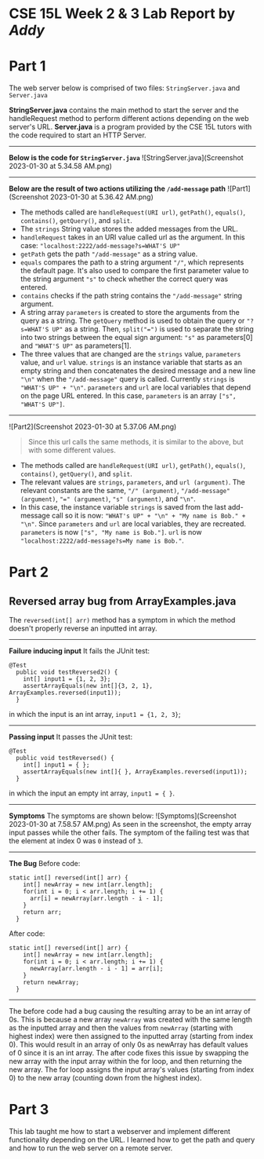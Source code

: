 # CSE 15L Week 2 & 3 Lab Report by *Addy*

# Part 1

The web server below is comprised of two files: `StringServer.java` and `Server.java`

**StringServer.java** contains the main method to start the server and the handleRequest method to perform different actions depending on the web server's URL. **Server.java** is a program provided by the CSE 15L tutors with the code required to start an HTTP Server.

---
**Below is the code for `StringServer.java`**
![StringServer.java](Screenshot 2023-01-30 at 5.34.58 AM.png)

---
**Below are the result of two actions utilizing the `/add-message` path**
![Part1](Screenshot 2023-01-30 at 5.36.42 AM.png)
* The methods called are `handleRequest(URI url)`, `getPath()`, `equals()`, `contains()`, `getQuery()`, and `split`.
* The `strings` String value stores the added messages from the URL. 
* `handleRequest` takes in an URI value called url as the argument. In this case: `"localhost:2222/add-message?s=WHAT'S UP"`
* `getPath` gets the path `"/add-message"` as a string value.
* `equals` compares the path to a string argument `"/"`, which represents the default page. It's also used to compare the first parameter value to the string argument `"s"` to check whether the correct query was entered.
* `contains` checks if the path string contains the `"/add-message"` string argument.
* A string array `parameters` is created to store the arguments from the query as a string. The `getQuery` method is used to obtain the query or `"?s=WHAT'S UP"` as a string. Then, `split("=")` is used to separate the string into two strings between the equal sign argument: `"s"` as parameters[0] and `"WHAT'S UP"` as parameters[1].
* The three values that are changed are the `strings` value, `parameters` value, and `url` value. `strings` is an instance variable that starts as an empty string and then concatenates the desired message and a new line `"\n"` when the `"/add-message"` query is called. Currently `strings` is `"WHAT'S UP" + "\n"`. `parameters` and `url` are local variables that depend on the page URL entered. In this case, `parameters` is an array `["s", "WHAT'S UP"]`. 

---
![Part2](Screenshot 2023-01-30 at 5.37.06 AM.png)
> Since this url calls the same methods, it is similar to the above, but with some different values.

* The methods called are `handleRequest(URI url)`, `getPath()`, `equals()`, `contains()`, `getQuery()`, and `split`.
* The relevant values are `strings`, `parameters`, and `url (argument)`. The relevant constants are the same, `"/" (argument)`, `"/add-message" (argument)`, `"=" (argument)`, `"s" (argument)`, and `"\n"`.
* In this case, the instance variable `strings` is saved from the last add-message call so it is now: `"WHAT's UP" + "\n" + "My name is Bob." + "\n"`. Since `parameters` and `url` are local variables, they are recreated. `parameters` is now `["s", "My name is Bob."]`. `url` is now `"localhost:2222/add-message?s=My name is Bob."`.

# Part 2
## Reversed array bug from ArrayExamples.java
The `reversed(int[] arr)` method has a symptom in which the method doesn't properly reverse an inputted int array.

---
**Failure inducing input**
It fails the JUnit test:
```
@Test
  public void testReversed2() {
    int[] input1 = {1, 2, 3};
    assertArrayEquals(new int[]{3, 2, 1}, ArrayExamples.reversed(input1));
  }
```
in which the input is an int array, `input1 = {1, 2, 3}`;

---
**Passing input**
It passes the JUnit test:
```
@Test
  public void testReversed() {
    int[] input1 = { };
    assertArrayEquals(new int[]{ }, ArrayExamples.reversed(input1));
  }
```
in which the input an empty int array, `input1 = { }`.

---
**Symptoms**
The symptoms are shown below:
![Symptoms](Screenshot 2023-01-30 at 7.58.57 AM.png)
As seen in the screenshot, the empty array input passes while the other fails. The symptom of the failing test was that the element at index 0 was `0` instead of `3`.

---
**The Bug**
Before code:
```
static int[] reversed(int[] arr) {
    int[] newArray = new int[arr.length];
    for(int i = 0; i < arr.length; i += 1) {
      arr[i] = newArray[arr.length - i - 1];
    }
    return arr;
  }
```
After code: 
```
static int[] reversed(int[] arr) {
    int[] newArray = new int[arr.length];
    for(int i = 0; i < arr.length; i += 1) {
      newArray[arr.length - i - 1] = arr[i];
    }
    return newArray;
  }
```
---
The before code had a bug causing the resulting array to be an int array of 0s. This is because a new array `newArray` was created with the same length as the inputted array and then the values from `newArray` (starting with highest index) were then assigned to the inputted array (starting from index 0). This would result in an array of only 0s as newArray has default values of 0 since it is an int array. The after code fixes this issue by swapping the new array with the input array within the for loop, and then returning the new array. The for loop assigns the input array's values (starting from index 0) to the new array (counting down from the highest index). 

# Part 3
This lab taught me how to start a webserver and implement different functionality depending on the URL. I learned how to get the path and query and how to run the web server on a remote server.
